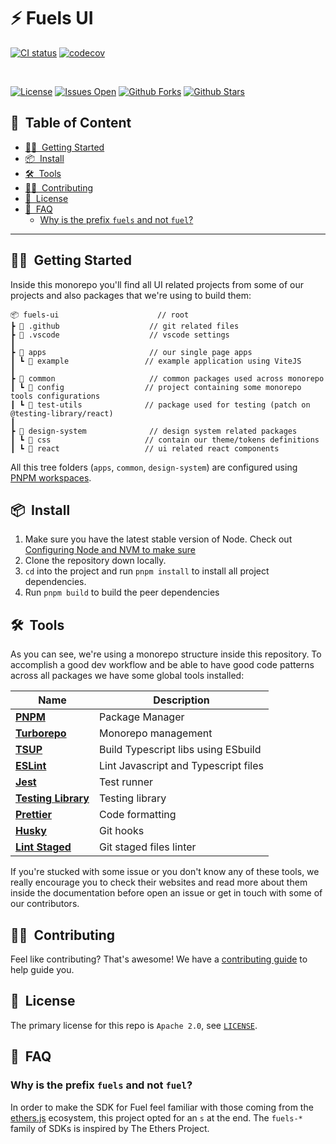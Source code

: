 <h1>⚡️ Fuels UI</h1>

[![CI status][github-action-image]][github-action-url]
[![codecov][codecov-image]][codecov-url]

[github-action-image]: https://github.com/fuellabs/fuels-ui/workflows/%E2%9C%85%20test/badge.svg
[github-action-url]: https://github.com/fuellabs/fuels-ui/actions?query=workflow%3A%22%E2%9C%85+test%22
[codecov-image]: https://img.shields.io/codecov/c/github/fuellabs/fuels-ui/master.svg?style=flat-square
[codecov-url]: https://codecov.io/gh/fuellabs/fuels-ui/branch/master

<br>

[![License](https://img.shields.io/github/license/fuellabs/fuels-ui)](https://github.com/fuellabs/fuels-ui)
[![Issues Open](https://img.shields.io/github/issues/fuellabs/fuels-ui)](https://github.com/fuellabs/fuels-ui)
[![Github Forks](https://img.shields.io/github/forks/fuellabs/fuels-ui)](https://github.com/fuellabs/fuels-ui)
[![Github Stars](https://img.shields.io/github/stars/fuellabs/fuels-ui)](https://github.com/fuellabs/fuels-ui)

<h2>📝&nbsp; Table of Content</h2>

- [🙋🏻&nbsp; Getting Started](#-getting-started)
- [📦&nbsp; Install](#-install)
- [🛠&nbsp; Tools](#-tools)
- [💪🏻&nbsp; Contributing](#-contributing)
- [📜&nbsp; License](#-license)
- [🤔&nbsp; FAQ](#-faq)
  - [Why is the prefix `fuels` and not `fuel`?](#why-is-the-prefix-fuels-and-not-fuel)

---

## 🙋🏻&nbsp; Getting Started

Inside this monorepo you'll find all UI related projects from some of our
projects and also packages that we're using to build them:

```
📦 fuels-ui                      // root
┣ 📂 .github                    // git related files
┣ 📂 .vscode                    // vscode settings
┃
┣ 📂 apps                       // our single page apps
┃ ┗ 📂 example                 // example application using ViteJS
┃
┣ 📂 common                     // common packages used across monorepo
┃ ┗ 📂 config                  // project containing some monorepo tools configurations
┃ ┗ 📂 test-utils              // package used for testing (patch on @testing-library/react)
┃
┣ 📂 design-system              // design system related packages
┃ ┗ 📂 css                     // contain our theme/tokens definitions
┃ ┗ 📂 react                   // ui related react components
```

All this tree folders (`apps`, `common`, `design-system`) are configured
using [PNPM workspaces](https://pnpm.io/workspaces).

## 📦&nbsp; Install

1. Make sure you have the latest stable version of Node. Check out [Configuring Node and NVM to make sure](#configuring-node-and-nvm)
2. Clone the repository down locally.
3. `cd` into the project and run `pnpm install` to install all project dependencies.
4. Run `pnpm build` to build the peer dependencies

## 🛠&nbsp; Tools

As you can see, we're using a monorepo structure inside this repository. To accomplish
a good dev workflow and be able to have good code patterns across all packages we have
some global tools installed:

| Name                                                     | Description                          |
| -------------------------------------------------------- | ------------------------------------ |
| **[PNPM](https://pnpm.io/)**                             | Package Manager                      |
| **[Turborepo](https://turborepo.org/)**                  | Monorepo management                  |
| **[TSUP](https://tsup.egoist.sh/)**                      | Build Typescript libs using ESbuild  |
| **[ESLint](https://eslint.org/)**                        | Lint Javascript and Typescript files |
| **[Jest](https://jestjs.io/)**                           | Test runner                          |
| **[Testing Library](https://testing-library.com/)**      | Testing library                      |
| **[Prettier](https://prettier.io/)**                     | Code formatting                      |
| **[Husky](https://typicode.github.io/husky/#/)**         | Git hooks                            |
| **[Lint Staged](https://github.com/okonet/lint-staged)** | Git staged files linter              |

If you're stucked with some issue or you don't know any of these tools,
we really encourage you to check their websites and read more about them inside the documentation
before open an issue or get in touch with some of our contributors.

## 💪🏻&nbsp; Contributing

Feel like contributing? That's awesome! We have a [contributing guide](./CONTRIBUTING.md) to help guide you.

## 📜&nbsp; License

The primary license for this repo is `Apache 2.0`, see [`LICENSE`](./LICENSE).

## 🤔&nbsp; FAQ

### Why is the prefix `fuels` and not `fuel`?

In order to make the SDK for Fuel feel familiar with those coming from the [ethers.js](https://github.com/ethers-io/ethers.js) ecosystem, this project opted for an `s` at the end. The `fuels-*` family of SDKs is inspired by The Ethers Project.

